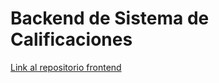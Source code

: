 # Backend de Sistema de Calificaciones
[Link al repositorio frontend](https://github.com/santacruzandres1/Integrador-SIlicon)
